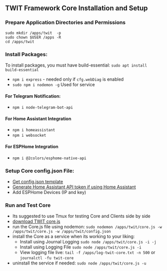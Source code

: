 ## TWIT Framework Core Installation and Setup

### Prepare Application Directories and Permissions 
```
sudo mkdir /apps/twit  -p
sudo chown $USER /apps -R
cd /apps/twit
```

### Install Packages: 
To install packages, you must have build-essential: `sudo apt install build-essential`
- `npm i express` - needed only if `cfg.webDiag` is enabled
- `sudo npm i nodemon -g` Used for service 
#### For Telegram Notification:
- `npm i node-telegram-bot-api`
#### For Home Assistant Integration
- `npm i homeassistant`
- `npm i websocket`
#### For ESPHome Integration
- `npm i @2colors/esphome-native-api`

### Setup Core config.json File: 
- [Get config.json template](https://github.com/ThingWerks/ThingWerks-IoT-Framework/blob/main/Core/confg.json)
- [Generate Home Assistant API token if using Home Assistant](https://community.home-assistant.io/t/how-to-get-long-lived-access-token/162159/2)
- Add ESPHome Devices (IP and key)

### Run and Test Core
- Its suggested to use Tmux for testing Core and Clients side by side
- [download TWIT core.js](https://github.com/ThingWerks/ThingWerks-IoT-Framework/blob/main/Core/core.js)
- run the Core.js file using nodemon:  ```sudo nodemon /apps/twit/core.js -w /apps/twit/core.js -w /apps/twit/config.json```
- install the Core as a service when its working to your liking: 
  -  Install using Journal Logging ```sudo node /apps/twit/core.js -i -j```
  -  Install using Logging File ```sudo node /apps/twit/core.js -i```
  -  View logging file live: ```tail -f /apps/log-twit-core.txt -n 500``` or ```journalctl -fu twit-core```
- uninstall the service if needed: ```sudo node /apps/twit/core.js -u```

